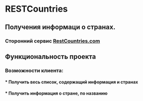 # RESTCountries 
## Получения информаци о странах.
### Сторонний сервис [RestCountries.com](https://restcountries.com/)

## Функциональность проекта
### Возможности клиента:
#### * Получить весь список, содержащий информация и странах 
#### * Получить информация о стране, по названию








